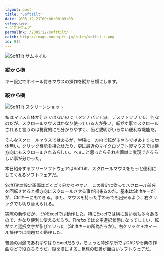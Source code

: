 ```yaml
---
layout: post
title: "SoftTilt"
date: 2005-12-21T09:00:00+09:00
categories:
- ソフトウェア
permalink: /2005/12/softtilt/
catch: http://image.moongift.jp/intro/softtilt.png
id: 919
---
```

 ![SoftTilt サムネイル](http://image.moongift.jp/intro/softtilt.s.png "SoftTilt サムネイル")
  

### 縦から横
  
キー設定でホイール付きマウスの操作を縦から横にします。  
<!--more-->  

### 縦から横
  

![SoftTilt スクリーンショット](http://image.moongift.jp/intro/softtilt.png "SoftTilt スクリーンショット")

  

私はマウス自体が好きではないので（タッチパッド派。デスクトップでも）何なのだが、スクロールマウスはかなり使っている人が多い。転がす事でスクロールされると言うのは視覚的にも分かりやすく、殆ど説明がいらない便利な機能だ。

  

そんなスクロールマウスではあるが、単純に一方向で転がるのみではあまりに勿体無い。クリック機能を持たせたり、更に最近の[マイクロソフト製マウス](http://www.microsoft.com/japan/hardware/mouse/wi_optical5000.mspx)では横方向にもスクロールされるらしい。へぇ…と思ったらそれを簡単に実現できるらしい事が分かった。

  

本日紹介するフリーソフトウェアはSoftTilt、スクロールマウスをもっと便利にしてくれるソフトウェアだ。

  

SoftTiltの設定画面はごくごく分かりやすい。この設定に従ってスクロール部分を回転させると横方向にスクロールさせる事が出来るのだ。基本はShiftキーだが、Ctrlキーにもできる。また、マウスを持った手のみでも出来るよう、右クリックでも切り替えられる。

  

実際の動作だが、IEやExcelでは動作した。特にExcelでは横に長い表も多々あるので、かなり便利に使えるだろう。Firefoxでは文字選択状態になってしまい、転がすと選択文字が伸びていった（Shiftキーの所為だろか）。右クリック＋ホイール操作では問題なく動作した。

  

普通の用途であればやはりExcelだろう。ちょっと特殊な所ではCADや音楽の作曲などで役立ちそうだ。縦を横にする…発想の転換が面白いソフトウェアだ。

